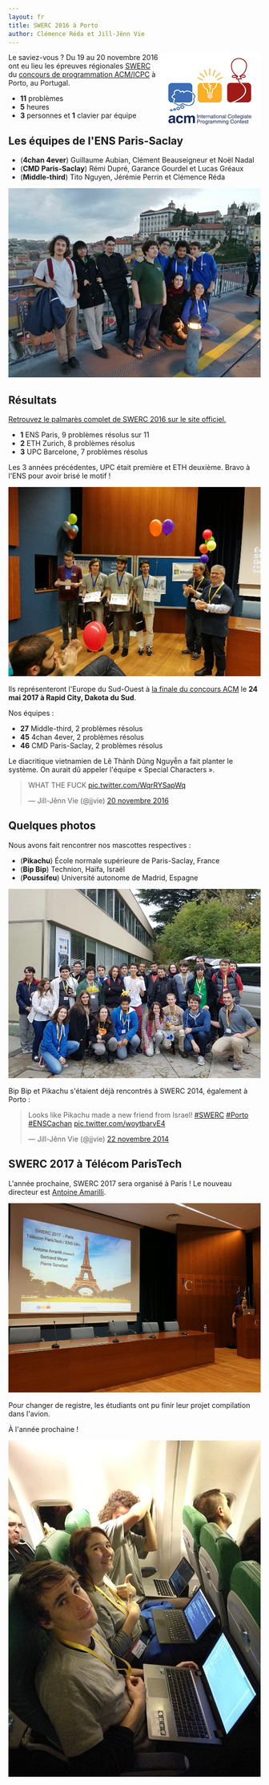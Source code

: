```yaml
---
layout: fr
title: SWERC 2016 à Porto
author: Clémence Réda et Jill-Jênn Vie
---
```


<img src="/fr/images/swerc2016/icpc.png" style="float: right" alt="Le logo du concours ACM/ICPC" />

Le saviez-vous ? Du 19 au 20 novembre 2016 ont eu lieu les épreuves régionales [SWERC](http://swerc.eu) du [concours de programmation ACM/ICPC](/acm/) à Porto, au Portugal.

- **11** problèmes
- **5** heures
- **3** personnes et **1** clavier par équipe

## Les équipes de l'ENS Paris-Saclay

- (**4chan 4ever**) Guillaume Aubian, Clément Beauseigneur et Noël Nadal
- (**CMD Paris-Saclay**) Rémi Dupré, Garance Gourdel et Lucas Gréaux
- (**Middle-third**) Tito Nguyen, Jérémie Perrin et Clémence Réda

![Les équipes de l'ENS Paris-Saclay à SWERC 2016](/fr/images/swerc2016/ens-paris-saclay.jpg)

## Résultats

[Retrouvez le palmarès complet de SWERC 2016 sur le site officiel.](http://swerc.up.pt/2016/reports/ranking.html)

- **1** ENS Paris, 9 problèmes résolus sur 11
- **2** ETH Zurich, 8 problèmes résolus
- **3** UPC Barcelone, 7 problèmes résolus

Les 3 années précédentes, UPC était première et ETH deuxième. Bravo à l'ENS pour avoir brisé le motif !

![Ulm remporte SWERC 2016](/fr/images/swerc2016/ulm.jpg)

Ils représenteront l'Europe du Sud-Ouest à [la finale du concours ACM](https://icpc.baylor.edu/worldfinals/schedule) le **24 mai 2017 à Rapid City, Dakota du Sud**.

Nos équipes :

- **27** Middle-third, 2 problèmes résolus
- **45** 4chan 4ever, 2 problèmes résolus
- **46** CMD Paris-Saclay, 2 problèmes résolus

Le diacritique vietnamien de Lê Thành Dũng Nguyễn a fait planter le système. On aurait dû appeler l'équipe « Special Characters ».

<blockquote class="twitter-tweet" data-lang="fr"><p lang="en" dir="ltr">WHAT THE FUCK <a href="https://t.co/WqrRYSapWq">pic.twitter.com/WqrRYSapWq</a></p>&mdash; Jill-Jênn Vie (@jjvie) <a href="https://twitter.com/jjvie/status/800387854518124544">20 novembre 2016</a></blockquote> <script async src="//platform.twitter.com/widgets.js" charset="utf-8"></script>

## Quelques photos

Nous avons fait rencontrer nos mascottes respectives :

- (**Pikachu**) École normale supérieure de Paris-Saclay, France
- (**Bip Bip**) Technion, Haïfa, Israël
- (**Poussifeu**) Université autonome de Madrid, Espagne

![Porto SWERC 2016](/fr/images/swerc2016/swerc2016.jpg)

Bip Bip et Pikachu s'étaient déjà rencontrés à SWERC 2014, également à Porto :

<blockquote class="twitter-tweet" data-lang="fr"><p lang="en" dir="ltr">Looks like Pikachu made a new friend from Israel! <a href="https://twitter.com/hashtag/SWERC?src=hash">#SWERC</a> <a href="https://twitter.com/hashtag/Porto?src=hash">#Porto</a> <a href="https://twitter.com/hashtag/ENSCachan?src=hash">#ENSCachan</a> <a href="http://t.co/woytbarvE4">pic.twitter.com/woytbarvE4</a></p>&mdash; Jill-Jênn Vie (@jjvie) <a href="https://twitter.com/jjvie/status/536117139925913600">22 novembre 2014</a></blockquote> <script async src="//platform.twitter.com/widgets.js" charset="utf-8"></script>

## SWERC 2017 à Télécom ParisTech

L'année prochaine, SWERC 2017 sera organisé à Paris ! Le nouveau directeur est [Antoine Amarilli](https://a3nm.net).

![Paris SWERC 2017](/fr/images/swerc2016/swerc2017.jpg)

Pour changer de registre, les étudiants ont pu finir leur projet compilation dans l'avion.

À l'année prochaine !

![Projet compilation](/fr/images/swerc2016/compil.jpg)
